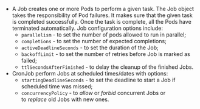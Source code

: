 
- A Job creates one or more Pods to perform a given task. The Job object takes the responsibility of Pod failures. It makes sure that the given task is completed successfully. Once the task is complete, all the Pods have terminated automatically. Job configuration options include:
	- `parallelism` - to set the number of pods allowed to run in parallel;
	- `completions` - to set the number of expected completions;
	- `activeDeadlineSeconds` - to set the duration of the Job;
	- `backoffLimit` - to set the number of retries before Job is marked as failed;
	- `ttlSecondsAfterFinished` - to delay the cleanup of the finished Jobs.
- CronJob perform Jobs at scheduled times/dates with options:
	- `startingDeadlineSeconds` - to set the deadline to start a Job if scheduled time was missed;
	- `concurrencyPolicy` - to _allow_ or _forbid_ concurrent Jobs or to _replace_ old Jobs with new ones.